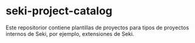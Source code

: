 # seki-project-catalog

Este repositorior contiene plantillas de proyectos para tipos de proyectos internos de Seki,
por ejemplo, extensiones de Seki.
